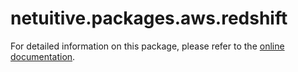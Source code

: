 # netuitive.packages.aws.redshift

For detailed information on this package, please refer to the [online documentation](https://docs.virtana.com/en/aws.html).
